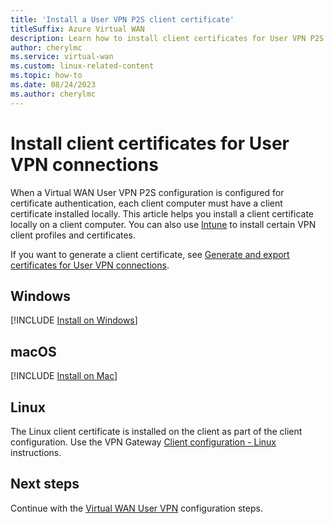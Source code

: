 ```yaml
---
title: 'Install a User VPN P2S client certificate'
titleSuffix: Azure Virtual WAN
description: Learn how to install client certificates for User VPN P2S certificate authentication - Windows, Mac, Linux.
author: cherylmc
ms.service: virtual-wan
ms.custom: linux-related-content
ms.topic: how-to
ms.date: 08/24/2023
ms.author: cherylmc
---
```

# Install client certificates for User VPN connections

When a Virtual WAN User VPN P2S configuration is configured for certificate authentication, each client computer must have a client certificate installed locally. This article helps you install a client certificate locally on a client computer. You can also use [Intune](/mem/intune/configuration/vpn-settings-configure) to install certain VPN client profiles and certificates.

If you want to generate a client certificate, see [Generate and export certificates for User VPN connections](certificates-point-to-site.md).

## <a name="installwin"></a>Windows

[!INCLUDE [Install on Windows](~/reusable-content/ce-skilling/azure/includes/vpn-gateway-certificates-install-client-cert-include.md)]

## <a name="installmac"></a>macOS

[!INCLUDE [Install on Mac](~/reusable-content/ce-skilling/azure/includes/vpn-gateway-certificates-install-mac-client-cert-include.md)]

## <a name="installlinux"></a>Linux

The Linux client certificate is installed on the client as part of the client configuration. Use the VPN Gateway [Client configuration - Linux](../vpn-gateway/point-to-site-vpn-client-cert-linux.md) instructions.

## Next steps

Continue with the [Virtual WAN User VPN](virtual-wan-point-to-site-portal.md#p2sconfig) configuration steps.
